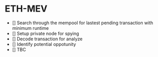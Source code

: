 # ETH-MEV

- [] Search through the mempool for lastest pending transaction with minimum runtime 
- [] Setup private node for spying
- [] Decode transaction for analyze
- [] Identify potential oppotunity
- [] TBC
